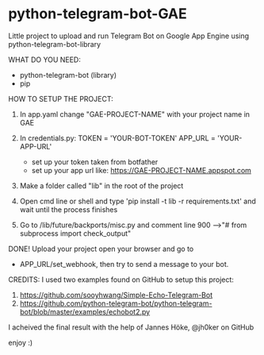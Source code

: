 # python-telegram-bot-GAE
Little project to upload and run Telegram Bot on Google App Engine using python-telegram-bot-library

WHAT DO YOU NEED:

- python-telegram-bot (library)
- pip

HOW TO SETUP THE PROJECT:

1. In app.yaml change "GAE-PROJECT-NAME" with your project name in GAE

2. In credentials.py:
TOKEN = 'YOUR-BOT-TOKEN'
APP_URL = 'YOUR-APP-URL'
    - set up your token taken from  botfather
    - set up your app url like:
    https://GAE-PROJECT-NAME.appspot.com

3. Make a folder called "lib" in the root of the project

4. Open cmd line or shell and type 'pip install -t lib -r requirements.txt' and wait until the process finishes

5. Go to /lib/future/backports/misc.py and comment line 900 -->"# from subprocess import check_output"

DONE! Upload your project open your browser and go to

- APP_URL/set_webhook, then try to send a message to your bot.

CREDITS:
I used two examples found on GitHub to setup this project:

 1. https://github.com/sooyhwang/Simple-Echo-Telegram-Bot
 2. https://github.com/python-telegram-bot/python-telegram-bot/blob/master/examples/echobot2.py

I acheived the final result with the help of Jannes Höke, @jh0ker on GitHub


enjoy :)
